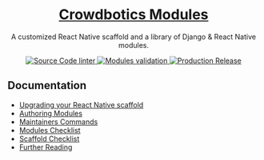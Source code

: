 <h1 align="center">
  <a href="https://crowdbotics.com">
    Crowdbotics Modules
  </a>
</h1>

<p align="center">
  A customized React Native scaffold and a library of Django & React Native modules.
</p>

<p align="center">
  <a href="https://github.com/crowdbotics/modules/actions/workflows/lint.yml">
    <img src="https://github.com/crowdbotics/modules/actions/workflows/lint.yml/badge.svg" alt="Source Code linter" />
  </a>
  <a href="https://github.com/crowdbotics/modules/actions/workflows/parse.yml">
    <img src="https://github.com/crowdbotics/modules/actions/workflows/parse.yml/badge.svg" alt="Modules validation" />
  </a>
  <a href="https://github.com/crowdbotics/modules/actions/workflows/release.yml">
    <img src="https://github.com/crowdbotics/modules/actions/workflows/release.yml/badge.svg" alt="Production Release" />
  </a>
</p>

## Documentation

- [Upgrading your React Native scaffold](/docs/scaffold-upgrade.md)
- [Authoring Modules](/docs/authoring-modules.md)
- [Maintainers Commands](/docs/commands.md)
- [Modules Checklist](/docs/modules-checklist.md)
- [Scaffold Checklist](/docs/scaffold-checklist.md)
- [Further Reading](/docs/further-reading.md)
